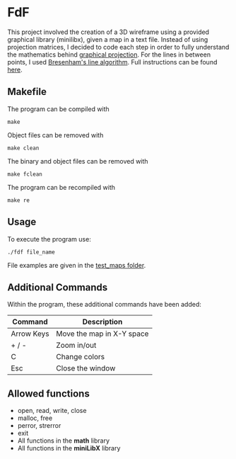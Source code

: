 # FdF
This project involved the creation of a 3D wireframe using a provided graphical library (minilibx), given a map in a text file. Instead of using projection matrices, I decided to code each step in order to fully understand the mathematics behind [graphical projection](https://www.scratchapixel.com/lessons/3d-basic-rendering/get-started). For the lines in between points, I used [Bresenham's line algorithm](https://www.geeksforgeeks.org/bresenhams-line-generation-algorithm/). Full instructions can be found [here](fdf.en.pdf).
## Makefile
The program can be compiled with
```
make
```
Object files can be removed with
```
make clean
```
The binary and object files can be removed with
```
make fclean
```
The program can be recompiled with
```
make re
```
## Usage
To execute the program use:
```
./fdf file_name
```
File examples are given in the [test_maps folder](test_maps).
## Additional Commands
Within the program, these additional commands have been added:

| Command | Description |
| --- | --- |
| Arrow Keys | Move the map in X-Y space |
| + / - | Zoom in/out |
| C | Change colors |
| Esc | Close the window |
## Allowed functions
- open, read, write, close
- malloc, free
- perror, strerror
- exit
- All functions in the **math** library
- All functions in the **miniLibX** library
